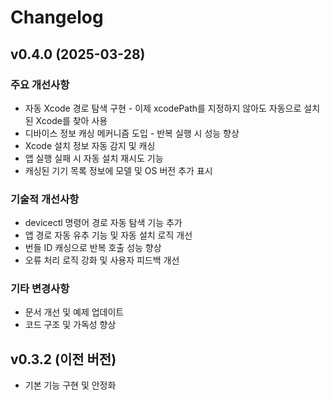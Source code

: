 # Changelog

## v0.4.0 (2025-03-28)

### 주요 개선사항
- 자동 Xcode 경로 탐색 구현 - 이제 xcodePath를 지정하지 않아도 자동으로 설치된 Xcode를 찾아 사용
- 디바이스 정보 캐싱 메커니즘 도입 - 반복 실행 시 성능 향상
- Xcode 설치 정보 자동 감지 및 캐싱
- 앱 실행 실패 시 자동 설치 재시도 기능 
- 캐싱된 기기 목록 정보에 모델 및 OS 버전 추가 표시

### 기술적 개선사항
- devicectl 명령어 경로 자동 탐색 기능 추가
- 앱 경로 자동 유추 기능 및 자동 설치 로직 개선
- 번들 ID 캐싱으로 반복 호출 성능 향상
- 오류 처리 로직 강화 및 사용자 피드백 개선

### 기타 변경사항
- 문서 개선 및 예제 업데이트
- 코드 구조 및 가독성 향상

## v0.3.2 (이전 버전)
- 기본 기능 구현 및 안정화
